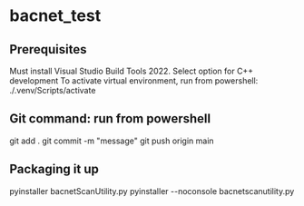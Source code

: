 # bacnet_test

## Prerequisites
Must install Visual Studio Build Tools 2022.  Select option for C++ development
To activate virtual environment, run from powershell:
./.venv/Scripts/activate

## Git command: run from powershell
git add .
git commit -m "message"
git push origin main

## Packaging it up
pyinstaller bacnetScanUtility.py
pyinstaller --noconsole bacnetscanutility.py
